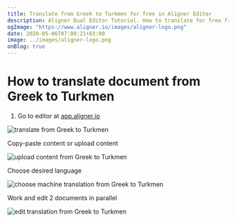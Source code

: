 ```yaml
---
title: Translate from Greek to Turkmen for free in Aligner Editor
description: Aligner Dual Editor Tutorial. How to translate for free from Greek to Turkmen. Aligner is multilingual document management platform. 
ogImage: "https://www.aligner.io/images/aligner-logo.png"
date: 2020-05-06T07:09:21+03:00
image: ../images/aligner-logo.png
onBlog: true
---
```


# How to translate document from Greek to Turkmen

1. Go to editor at [app.aligner.io](https://app.aligner.io "Aligner App web page")

![translate from Greek to Turkmen](../aligner-blank-editor.png "translate from Greek to Turkmen")

Copy-paste content or upload content

![upload content from Greek to Turkmen](../aligner-uploaded-document.png "upload content from Greek to Turkmen")

Choose desired language

![choose machine translation from Greek to Turkmen](../aligner-language-dropdown.png "choose machine translation from Greek to Turkmen")

Work and edit 2 documents in parallel

![edit translation from Greek to Turkmen](../aligner-double-sitded-editor.png "edit translation from Greek to Turkmen")

